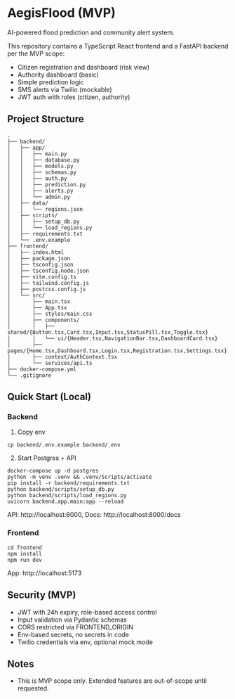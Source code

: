 # AegisFlood (MVP)

AI-powered flood prediction and community alert system.

This repository contains a TypeScript React frontend and a FastAPI backend per the MVP scope:
- Citizen registration and dashboard (risk view)
- Authority dashboard (basic)
- Simple prediction logic
- SMS alerts via Twilio (mockable)
- JWT auth with roles (citizen, authority)

## Project Structure

```
.
├── backend/
│   ├── app/
│   │   ├── main.py
│   │   ├── database.py
│   │   ├── models.py
│   │   ├── schemas.py
│   │   ├── auth.py
│   │   ├── prediction.py
│   │   ├── alerts.py
│   │   └── admin.py
│   ├── data/
│   │   └── regions.json
│   ├── scripts/
│   │   ├── setup_db.py
│   │   └── load_regions.py
│   ├── requirements.txt
│   └── .env.example
├── frontend/
│   ├── index.html
│   ├── package.json
│   ├── tsconfig.json
│   ├── tsconfig.node.json
│   ├── vite.config.ts
│   ├── tailwind.config.js
│   ├── postcss.config.js
│   └── src/
│       ├── main.tsx
│       ├── App.tsx
│       ├── styles/main.css
│       ├── components/
│       │   ├── shared/{Button.tsx,Card.tsx,Input.tsx,StatusPill.tsx,Toggle.tsx}
│       │   └── ui/{Header.tsx,NavigationBar.tsx,DashboardCard.tsx}
│       ├── pages/{Home.tsx,Dashboard.tsx,Login.tsx,Registration.tsx,Settings.tsx}
│       ├── context/AuthContext.tsx
│       └── services/api.ts
├── docker-compose.yml
└── .gitignore
```

## Quick Start (Local)

### Backend
1) Copy env
```
cp backend/.env.example backend/.env
```
2) Start Postgres + API
```
docker-compose up -d postgres
python -m venv .venv && .venv/Scripts/activate
pip install -r backend/requirements.txt
python backend/scripts/setup_db.py
python backend/scripts/load_regions.py
uvicorn backend.app.main:app --reload
```

API: http://localhost:8000, Docs: http://localhost:8000/docs

### Frontend
```
cd frontend
npm install
npm run dev
```

App: http://localhost:5173

## Security (MVP)
- JWT with 24h expiry, role-based access control
- Input validation via Pydantic schemas
- CORS restricted via FRONTEND_ORIGIN
- Env-based secrets, no secrets in code
- Twilio credentials via env, optional mock mode

## Notes
- This is MVP scope only. Extended features are out-of-scope until requested.




